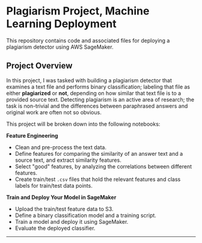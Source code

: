 # Plagiarism Project, Machine Learning Deployment

This repository contains code and associated files for deploying a plagiarism detector using AWS SageMaker.

## Project Overview

In this project, I was tasked with building a plagiarism detector that examines a text file and performs binary classification; labeling that file as either **plagiarized** or **not**, depending on how similar that text file is to a provided source text.
Detecting plagiarism is an active area of research; the task is non-trivial and the differences between paraphrased answers and original work are often not so obvious.

This project will be broken down into the following notebooks:

**Feature Engineering**

* Clean and pre-process the text data.
* Define features for comparing the similarity of an answer text and a source text, and extract similarity features.
* Select "good" features, by analyzing the correlations between different features.
* Create train/test `.csv` files that hold the relevant features and class labels for train/test data points.

**Train and Deploy Your Model in SageMaker**

* Upload the train/test feature data to S3.
* Define a binary classification model and a training script.
* Train a model and deploy it using SageMaker.
* Evaluate the deployed classifier.

---



